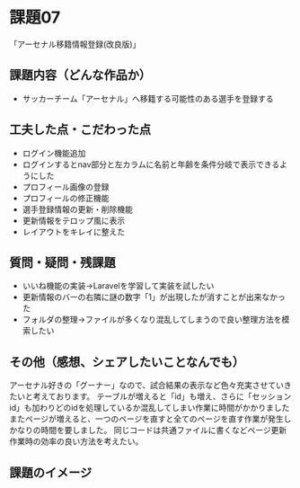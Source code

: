 # 課題07
「アーセナル移籍情報登録(改良版)」

## 課題内容（どんな作品か）
 - サッカーチーム「アーセナル」へ移籍する可能性のある選手を登録する

## 工夫した点・こだわった点
 - ログイン機能追加
 - ログインするとnav部分と左カラムに名前と年齢を条件分岐で表示できるようにした
 - プロフィール画像の登録
 - プロフィールの修正機能
 - 選手登録情報の更新・削除機能
 - 更新情報をテロップ風に表示
 - レイアウトをキレイに整えた

## 質問・疑問・残課題
 - いいね機能の実装→Laravelを学習して実装を試したい
 - 更新情報のバーの右隣に謎の数字「1」が出現したが消すことが出来なかった
 - フォルダの整理→ファイルが多くなり混乱してしまうので良い整理方法を模索したい
 
## その他（感想、シェアしたいことなんでも）
アーセナル好きの「グーナー」なので、試合結果の表示など色々充実させていきたいと考えております。
テーブルが増えると「id」も増え、さらに「セッションid」も加わりどのidを処理しているか混乱してしまい作業に時間がかかりました
またページが増えると、一つのページを直すと全てのページを直す作業が発生しかなりの時間を要しました。
同じコードは共通ファイルに書くなどページ更新作業時の効率の良い方法を考えたい。

## 課題のイメージ
